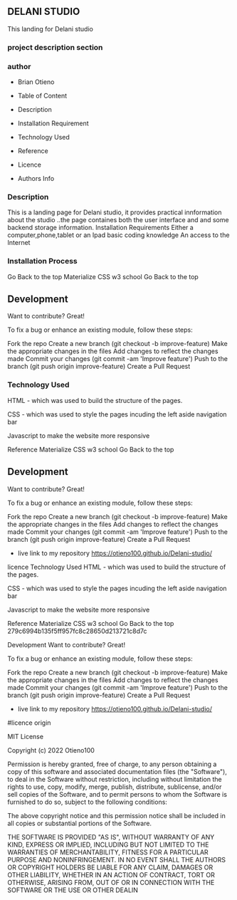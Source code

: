## DELANI STUDIO
This landing for Delani studio

### project description section
### author
* Brian Otieno

* Table of Content
* Description
* Installation Requirement
* Technology Used
* Reference
* Licence
* Authors Info



### Description
This is a landing page for Delani studio, it provides practical innformation about the studio ..the page containes both the user interface and and some backend storage information.
Installation
Requirements
Either a computer,phone,tablet or an Ipad
basic coding knowledge
An access to the Internet

### Installation Process
Go Back to the top
Materialize CSS
w3 school
Go Back to the top

## Development
Want to contribute? Great!

To fix a bug or enhance an existing module, follow these steps:

Fork the repo Create a new branch (git checkout -b improve-feature) Make the appropriate changes in the files Add changes to reflect the changes made Commit your changes (git commit -am 'Improve feature') Push to the branch (git push origin improve-feature) Create a Pull Request


### Technology Used
HTML - which was used to build the structure of the pages.

CSS - which was used to style the pages incuding the left aside navigation bar

Javascript to make the website more responsive

Reference
Materialize CSS
w3 school
Go Back to the top

## Development
Want to contribute? Great!

To fix a bug or enhance an existing module, follow these steps:

Fork the repo Create a new branch (git checkout -b improve-feature) Make the appropriate changes in the files Add changes to reflect the changes made Commit your changes (git commit -am 'Improve feature') Push to the branch (git push origin improve-feature) Create a Pull Request

* live link to my repository
https://otieno100.github.io/Delani-studio/

licence
Technology Used
HTML - which was used to build the structure of the pages.

CSS - which was used to style the pages incuding the left aside navigation bar

Javascript to make the website more responsive

Reference
Materialize CSS
w3 school
Go Back to the top 279c6994b135f5ff957fc8c28650d213721c8d7c

Development
Want to contribute? Great!

To fix a bug or enhance an existing module, follow these steps:

Fork the repo Create a new branch (git checkout -b improve-feature) Make the appropriate changes in the files Add changes to reflect the changes made Commit your changes (git commit -am 'Improve feature') Push to the branch (git push origin improve-feature) Create a Pull Request

* live link to my repository
https://otieno100.github.io/Delani-studio/

#licence origin

MIT License

Copyright (c) 2022 Otieno100

Permission is hereby granted, free of charge, to any person obtaining a copy of this software and associated documentation files (the "Software"), to deal in the Software without restriction, including without limitation the rights to use, copy, modify, merge, publish, distribute, sublicense, and/or sell copies of the Software, and to permit persons to whom the Software is furnished to do so, subject to the following conditions:

The above copyright notice and this permission notice shall be included in all copies or substantial portions of the Software.

THE SOFTWARE IS PROVIDED "AS IS", WITHOUT WARRANTY OF ANY KIND, EXPRESS OR IMPLIED, INCLUDING BUT NOT LIMITED TO THE WARRANTIES OF MERCHANTABILITY, FITNESS FOR A PARTICULAR PURPOSE AND NONINFRINGEMENT. IN NO EVENT SHALL THE AUTHORS OR COPYRIGHT HOLDERS BE LIABLE FOR ANY CLAIM, DAMAGES OR OTHER LIABILITY, WHETHER IN AN ACTION OF CONTRACT, TORT OR OTHERWISE, ARISING FROM, OUT OF OR IN CONNECTION WITH THE SOFTWARE OR THE USE OR OTHER DEALIN